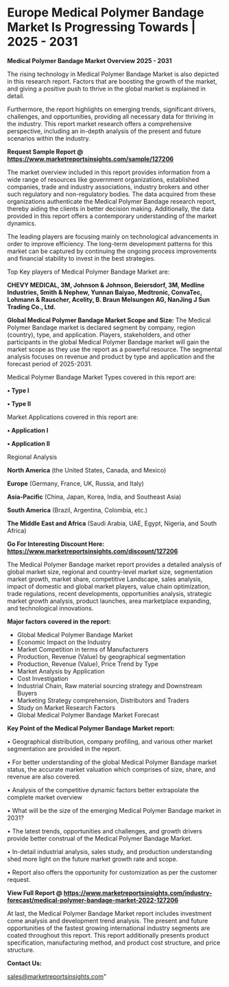   # Europe Medical Polymer Bandage Market Is Progressing Towards | 2025 - 2031

<Strong> Medical Polymer Bandage Market Overview 2025 - 2031</strong>

The rising technology in Medical Polymer Bandage Market is also depicted in this research report. Factors that are boosting the growth of the market, and giving a positive push to thrive in the global market is explained in detail.

Furthermore, the report highlights on emerging trends, significant drivers, challenges, and opportunities, providing all necessary data for thriving in the industry. This report market research offers a comprehensive perspective, including an in-depth analysis of the present and future scenarios within the industry.

<strong>Request Sample Report @ <a href=https://www.marketreportsinsights.com/sample/127206>https://www.marketreportsinsights.com/sample/127206</a></strong>

The market overview included in this report provides information from a wide range of resources like government organizations, established companies, trade and industry associations, industry brokers and other such regulatory and non-regulatory bodies. The data acquired from these organizations authenticate the Medical Polymer Bandage research report, thereby aiding the clients in better decision making. Additionally, the data provided in this report offers a contemporary understanding of the market dynamics.

The leading players are focusing mainly on technological advancements in order to improve efficiency. The long-term development patterns for this market can be captured by continuing the ongoing process improvements and financial stability to invest in the best strategies.

Top Key players of Medical Polymer Bandage Market are:

<strong>CHEVY MEDICAL, 3M, Johnson & Johnson, Beiersdorf, 3M, Medline Industries, Smith & Nephew, Yunnan Baiyao, Medtronic, ConvaTec, Lohmann & Rauscher, Acelity, B. Braun Melsungen AG, NanJing J Sun Trading Co., Ltd.</strong>

<strong><b>Global Medical Polymer Bandage Market Scope and Size:</b></strong>
The Medical Polymer Bandage market is declared segment by company, region (country), type, and application. Players, stakeholders, and other participants in the global Medical Polymer Bandage market will gain the market scope as they use the report as a powerful resource. The segmental analysis focuses on revenue and product by type and application and the forecast period of 2025-2031.

Medical Polymer Bandage Market Types covered in this report are:

<strong>• Type I

• Type II</strong>

Market Applications covered in this report are:

<strong>• Application I

• Application II</strong> 

Regional Analysis

<strong>North America</strong> (the United States, Canada, and Mexico)

<strong>Europe</strong> (Germany, France, UK, Russia, and Italy)

<strong>Asia-Pacific</strong> (China, Japan, Korea, India, and Southeast Asia)

<strong>South America</strong> (Brazil, Argentina, Colombia, etc.)

<strong>The Middle East and Africa</strong> (Saudi Arabia, UAE, Egypt, Nigeria, and South Africa)

<strong>Go For Interesting Discount Here: <a href=https://www.marketreportsinsights.com/discount/127206>https://www.marketreportsinsights.com/discount/127206</a></strong>

The Medical Polymer Bandage market report provides a detailed analysis of global market size, regional and country-level market size, segmentation market growth, market share, competitive Landscape, sales analysis, impact of domestic and global market players, value chain optimization, trade regulations, recent developments, opportunities analysis, strategic market growth analysis, product launches, area marketplace expanding, and technological innovations.

<strong><b>Major factors covered in the report:</b></strong>
<ul>
  <li>Global Medical Polymer Bandage Market </li>
  <li>Economic Impact on the Industry</li>
  <li>Market Competition in terms of Manufacturers</li>
  <li>Production, Revenue (Value) by geographical segmentation</li>
  <li>Production, Revenue (Value), Price Trend by Type</li>
  <li>Market Analysis by Application</li>
  <li>Cost Investigation</li>
  <li>Industrial Chain, Raw material sourcing strategy and Downstream Buyers</li>
  <li>Marketing Strategy comprehension, Distributors and Traders</li>
  <li>Study on Market Research Factors</li>
  <li>Global Medical Polymer Bandage Market Forecast</li>
</ul>

<strong><b>Key Point of the Medical Polymer Bandage Market report:</b></strong>

• Geographical distribution, company profiling, and various other market segmentation are provided in the report.

• For better understanding of the global Medical Polymer Bandage market status, the accurate market valuation which comprises of size, share, and revenue are also covered.

• Analysis of the competitive dynamic factors better extrapolate the complete market overview

• What will be the size of the emerging Medical Polymer Bandage market in 2031?

• The latest trends, opportunities and challenges, and growth drivers provide better construal of the Medical Polymer Bandage Market.

• In-detail industrial analysis, sales study, and production understanding shed more light on the future market growth rate and scope.

• Report also offers the opportunity for customization as per the customer request.

<strong><b>View Full Report @ <a href=https://www.marketreportsinsights.com/industry-forecast/medical-polymer-bandage-market-2022-127206>https://www.marketreportsinsights.com/industry-forecast/medical-polymer-bandage-market-2022-127206</a></b></strong>


At last, the Medical Polymer Bandage Market report includes investment come analysis and development trend analysis. The present and future opportunities of the fastest growing international industry segments are coated throughout this report. This report additionally presents product specification, manufacturing method, and product cost structure, and price structure.

<strong>Contact Us:</strong>

sales@marketreportsinsights.com"
